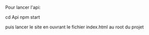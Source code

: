 Pour lancer l'api:

cd Api
npm start

puis lancer le site en ouvrant le fichier index.html au root du projet